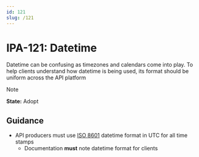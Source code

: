 ```yaml
---
id: 121
slug: /121
---
```


# IPA-121: Datetime

Datetime can be confusing as timezones and calendars come into play. To help
clients understand how datetime is being used, its format should be uniform
across the API platform

> [!NOTE]  
> **State:** Adopt

## Guidance

- API producers must use
  [ISO 8601](https://www.iso.org/obp/ui/#iso:std:iso:8601:-1:ed-1:v1:en)
  datetime format in UTC for all time stamps
  - Documentation **must** note datetime format for clients
